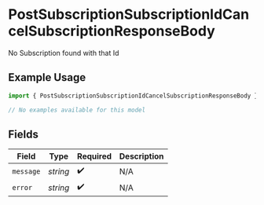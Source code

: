 # PostSubscriptionSubscriptionIdCancelSubscriptionResponseBody

No Subscription found with that Id

## Example Usage

```typescript
import { PostSubscriptionSubscriptionIdCancelSubscriptionResponseBody } from "jani-payments/models/errors";

// No examples available for this model
```

## Fields

| Field              | Type               | Required           | Description        |
| ------------------ | ------------------ | ------------------ | ------------------ |
| `message`          | *string*           | :heavy_check_mark: | N/A                |
| `error`            | *string*           | :heavy_check_mark: | N/A                |